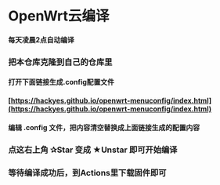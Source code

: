 # OpenWrt云编译

#### 每天凌晨2点自动编译
### 把本仓库克隆到自己的仓库里
#### 打开下面链接生成.config配置文件
#### [https://hackyes.github.io/openwrt-menuconfig/index.html](https://hackyes.github.io/openwrt-menuconfig/index.html)

#### 编辑 .config 文件，把内容清空替换成上面链接生成的配置内容

### 点这右上角 ✰Star  变成 ★Unstar 即可开始编译

### 等待编译成功后，到Actions里下载固件即可


#
